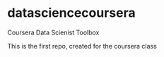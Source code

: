 datasciencecoursera
===================

Coursera Data Scienist Toolbox 

This is the first repo, created for the coursera class
